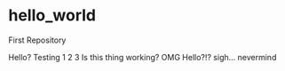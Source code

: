 # hello_world
First Repository

Hello?
Testing 1 2 3
Is this thing working?
OMG
Hello?!?
sigh... nevermind
